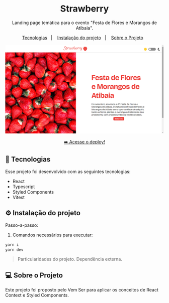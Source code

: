 <h1 align="center"> Strawberry </h1>

<p align="center">
  Landing page temática para o evento "Festa de Flores e Morangos de Atibaia".<br/>
</p>

<p align="center">
  <a href="#-tecnologias">Tecnologias</a>&nbsp;&nbsp;&nbsp;|&nbsp;&nbsp;&nbsp;
    <a href="#-instalacao-do-projeto">Instalação do projeto</a>&nbsp;&nbsp;&nbsp;|&nbsp;&nbsp;&nbsp;
  <a href="#-sobre-o-projeto">Sobre o Projeto</a>&nbsp;&nbsp;&nbsp;
</p>

<p align="center">
  <img alt="site pronto" src="./src/assets/print.png">
</p>

<p align="center">
  <a href="https://vs-12-front-strawberries.vercel.app/" target="_blank">➡️ Acesse o deploy!</a>
</p>

## 🚀 Tecnologias

Esse projeto foi desenvolvido com as seguintes tecnologias:

- React
- Typescript
- Styled Components
- Vitest

## ⚙️ Instalação do projeto

Passo-a-passo:

1. Comandos necessários para executar:

```
yarn i
yarn dev
```

> Particularidades do projeto. Dependência externa.

## 💻 Sobre o Projeto

Este projeto foi proposto pelo Vem Ser para aplicar os conceitos de React Context e Styled Components.
